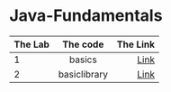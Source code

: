 # Java-Fundamentals

| The Lab	      | The code    |              The Link |
| :---        |:-----------:|----------------------:|
| 1      | basics | [Link](/basics/) |
| 2      | basiclibrary | [Link](/basiclibrary/) |

